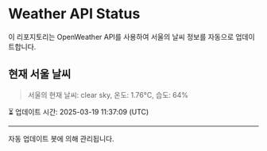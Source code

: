 
# Weather API Status

이 리포지토리는 OpenWeather API를 사용하여 서울의 날씨 정보를 자동으로 업데이트합니다.

## 현재 서울 날씨
> 서울의 현재 날씨: clear sky, 온도: 1.76°C, 습도: 64%

⏳ 업데이트 시간: 2025-03-19 11:37:09 (UTC)

---
자동 업데이트 봇에 의해 관리됩니다.
